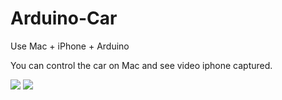 Arduino-Car
===========

Use Mac + iPhone + Arduino

You can control the car on Mac and see video iphone captured.

![](http://mec0825.net/images/car9.jpg)
![](http://mec0825.net/images/car10.jpg)
